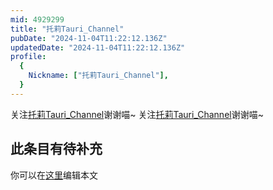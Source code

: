 ```yaml
---
mid: 4929299
title: "托莉Tauri_Channel"
pubDate: "2024-11-04T11:22:12.136Z"
updatedDate: "2024-11-04T11:22:12.136Z"
profile:
  {
    Nickname: ["托莉Tauri_Channel"],
  }
---
```


关注[托莉Tauri_Channel](https://space.bilibili.com/4929299)谢谢喵~ 关注[托莉Tauri_Channel](https://space.bilibili.com/4929299)谢谢喵~

## 此条目有待补充
你可以在[这里](https://github.com/Yuhanawa/VTuber.ICU/edit/master/src/content/v/托莉Tauri_Channel/index.md)编辑本文
